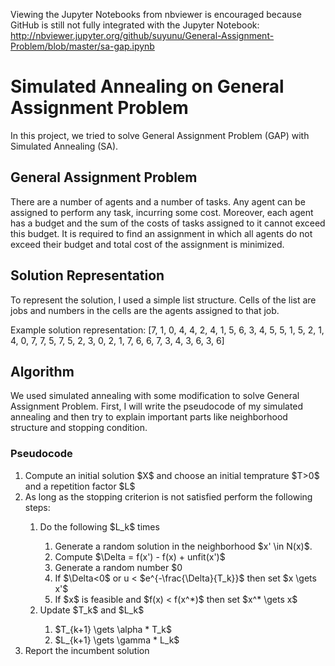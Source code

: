 Viewing the Jupyter Notebooks from nbviewer is encouraged because GitHub is still not fully integrated with the Jupyter Notebook:
http://nbviewer.jupyter.org/github/suyunu/General-Assignment-Problem/blob/master/sa-gap.ipynb

# Simulated Annealing on General Assignment Problem

In this project, we tried to solve General Assignment Problem (GAP) with Simulated Annealing (SA).

## General Assignment Problem

There are a number of agents and a number of tasks. Any agent can be assigned to perform any task, incurring some cost. Moreover, each agent has a budget and the sum of the costs of tasks assigned to it cannot exceed this budget. It is required to find an assignment in which all agents do not exceed their budget and total cost of the assignment is minimized.

## Solution Representation

To represent the solution, I used a simple list structure. Cells of the list are jobs and numbers in the cells are the agents assigned to that job.

Example solution representation:
[7, 1, 0, 4, 4, 2, 4, 1, 5, 6, 3, 4, 5, 5, 1, 5, 2, 1, 4, 0, 7, 7, 5, 7, 5, 2, 3, 0, 2, 1, 7, 6, 6, 7, 3, 4, 3, 6, 3, 6]

## Algorithm

We used simulated annealing with some modification to solve General Assignment Problem. First, I will write the pseudocode of my simulated annealing and then try to explain important parts like neighborhood structure and stopping condition.

### Pseudocode

<ol>
<li>Compute an initial solution $X$ and choose an initial temprature $T>0$ and a repetition factor $L$</li>
<li>As long as the stopping criterion is not satisfied perform the following steps:</li>
    <ol>
    <li>Do the following $L_k$ times</li>
        <ol>
        <li>Generate a random solution in the neighborhood $x' \in N(x)$.</li>
        <li>Compute $\Delta = f(x') - f(x) + unfit(x')$ </li>
        <li>Generate a random number $0<u<1$</li>
        <li>If $\Delta<0$ or u < $e^{-\frac{\Delta}{T_k}}$ then set $x \gets x'$ </li>
        <li>If $x$ is feasible and $f(x) < f(x^*)$ then set $x^* \gets x$</li>
        </ol>
    <li>Update $T_k$ and $L_k$</li>
        <ol>
        <li>$T_{k+1} \gets \alpha * T_k$</li>
        <li>$L_{k+1} \gets \gamma * L_k$</li>
        </ol>
    </ol>
<li>Report the incumbent solution</li>
</ol>